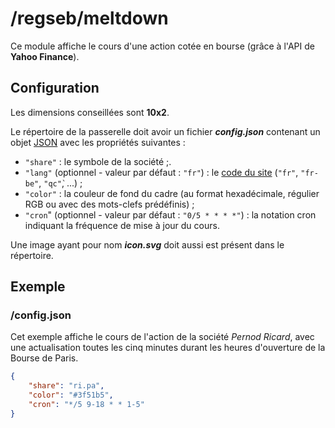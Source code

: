 # /regseb/meltdown

Ce module affiche le cours d'une action cotée en bourse (grâce à l'API de
**Yahoo Finance**).

## Configuration

Les dimensions conseillées sont **10x2**.

Le répertoire de la passerelle doit avoir un fichier ***config.json***
contenant un objet [JSON](http://www.json.org "JavaScript Object Notation")
avec les propriétés suivantes :

- `"share"` : le symbole de la société ;.
- `"lang"` (optionnel - valeur par défaut : `"fr"`) : le
  [code du site](https://everything.yahoo.com/world/) (`"fr"`, `"fr-be"`,
  `"qc"̀`, ...) ;
- `"color"` : la couleur de fond du cadre (au format hexadécimale, régulier RGB
  ou avec des mots-clefs prédéfinis) ;
- `"cron`" (optionnel - valeur par défaut : `"0/5 * * * *"`) : la notation cron
  indiquant la fréquence de mise à jour du cours.

Une image ayant pour nom ***icon.svg*** doit aussi est présent dans le
répertoire.

## Exemple

### /config.json

Cet exemple affiche le cours de l'action de la société *Pernod Ricard*, avec une
actualisation toutes les cinq minutes durant les heures d'ouverture de la Bourse
de Paris.

```JSON
{
    "share": "ri.pa",
    "color": "#3f51b5",
    "cron": "*/5 9-18 * * 1-5"
}
```
